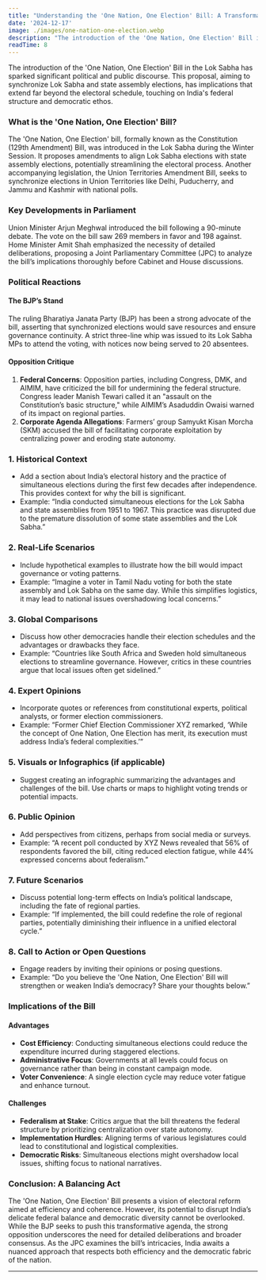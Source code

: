 ```yaml
---
title: "Understanding the 'One Nation, One Election' Bill: A Transformative Yet Contentious Proposal"
date: '2024-12-17'
image: ./images/one-nation-one-election.webp
description: "The introduction of the 'One Nation, One Election' Bill in the Lok Sabha has sparked significant political and public discourse. This proposal, aiming to synchronize Lok Sabha and state assembly elections, has implications that extend far beyond the electoral schedule, touching on India's federal structure and democratic ethos."
readTime: 8
---
```


The introduction of the 'One Nation, One Election' Bill in the Lok Sabha has sparked significant political and public discourse. This proposal, aiming to synchronize Lok Sabha and state assembly elections, has implications that extend far beyond the electoral schedule, touching on India's federal structure and democratic ethos.

### **What is the 'One Nation, One Election' Bill?**

The 'One Nation, One Election' bill, formally known as the Constitution (129th Amendment) Bill, was introduced in the Lok Sabha during the Winter Session. It proposes amendments to align Lok Sabha elections with state assembly elections, potentially streamlining the electoral process. Another accompanying legislation, the Union Territories Amendment Bill, seeks to synchronize elections in Union Territories like Delhi, Puducherry, and Jammu and Kashmir with national polls.

### **Key Developments in Parliament**

Union Minister Arjun Meghwal introduced the bill following a 90-minute debate. The vote on the bill saw 269 members in favor and 198 against. Home Minister Amit Shah emphasized the necessity of detailed deliberations, proposing a Joint Parliamentary Committee (JPC) to analyze the bill’s implications thoroughly before Cabinet and House discussions.

### **Political Reactions**

#### **The BJP’s Stand**

The ruling Bharatiya Janata Party (BJP) has been a strong advocate of the bill, asserting that synchronized elections would save resources and ensure governance continuity. A strict three-line whip was issued to its Lok Sabha MPs to attend the voting, with notices now being served to 20 absentees.

#### **Opposition Critique**

1. **Federal Concerns**: Opposition parties, including Congress, DMK, and AIMIM, have criticized the bill for undermining the federal structure. Congress leader Manish Tewari called it an "assault on the Constitution’s basic structure," while AIMIM’s Asaduddin Owaisi warned of its impact on regional parties.
2. **Corporate Agenda Allegations**: Farmers’ group Samyukt Kisan Morcha (SKM) accused the bill of facilitating corporate exploitation by centralizing power and eroding state autonomy.

### **1. Historical Context**

- Add a section about India’s electoral history and the practice of simultaneous elections during the first few decades after independence. This provides context for why the bill is significant.
- Example: “India conducted simultaneous elections for the Lok Sabha and state assemblies from 1951 to 1967. This practice was disrupted due to the premature dissolution of some state assemblies and the Lok Sabha.”

### **2. Real-Life Scenarios**

- Include hypothetical examples to illustrate how the bill would impact governance or voting patterns.
- Example: “Imagine a voter in Tamil Nadu voting for both the state assembly and Lok Sabha on the same day. While this simplifies logistics, it may lead to national issues overshadowing local concerns.”

### **3. Global Comparisons**

- Discuss how other democracies handle their election schedules and the advantages or drawbacks they face.
- Example: “Countries like South Africa and Sweden hold simultaneous elections to streamline governance. However, critics in these countries argue that local issues often get sidelined.”

### **4. Expert Opinions**

- Incorporate quotes or references from constitutional experts, political analysts, or former election commissioners.
- Example: “Former Chief Election Commissioner XYZ remarked, ‘While the concept of One Nation, One Election has merit, its execution must address India’s federal complexities.’”

### **5. Visuals or Infographics (if applicable)**

- Suggest creating an infographic summarizing the advantages and challenges of the bill. Use charts or maps to highlight voting trends or potential impacts.

### **6. Public Opinion**

- Add perspectives from citizens, perhaps from social media or surveys.
- Example: “A recent poll conducted by XYZ News revealed that 56% of respondents favored the bill, citing reduced election fatigue, while 44% expressed concerns about federalism.”

### **7. Future Scenarios**

- Discuss potential long-term effects on India’s political landscape, including the fate of regional parties.
- Example: “If implemented, the bill could redefine the role of regional parties, potentially diminishing their influence in a unified electoral cycle.”

### **8. Call to Action or Open Questions**

- Engage readers by inviting their opinions or posing questions.
- Example: “Do you believe the 'One Nation, One Election' Bill will strengthen or weaken India’s democracy? Share your thoughts below.”

### **Implications of the Bill**

#### **Advantages**

- **Cost Efficiency**: Conducting simultaneous elections could reduce the expenditure incurred during staggered elections.
- **Administrative Focus**: Governments at all levels could focus on governance rather than being in constant campaign mode.
- **Voter Convenience**: A single election cycle may reduce voter fatigue and enhance turnout.

#### **Challenges**

- **Federalism at Stake**: Critics argue that the bill threatens the federal structure by prioritizing centralization over state autonomy.
- **Implementation Hurdles**: Aligning terms of various legislatures could lead to constitutional and logistical complexities.
- **Democratic Risks**: Simultaneous elections might overshadow local issues, shifting focus to national narratives.

### **Conclusion: A Balancing Act**

The 'One Nation, One Election' Bill presents a vision of electoral reform aimed at efficiency and coherence. However, its potential to disrupt India’s delicate federal balance and democratic diversity cannot be overlooked. While the BJP seeks to push this transformative agenda, the strong opposition underscores the need for detailed deliberations and broader consensus. As the JPC examines the bill’s intricacies, India awaits a nuanced approach that respects both efficiency and the democratic fabric of the nation.

---

